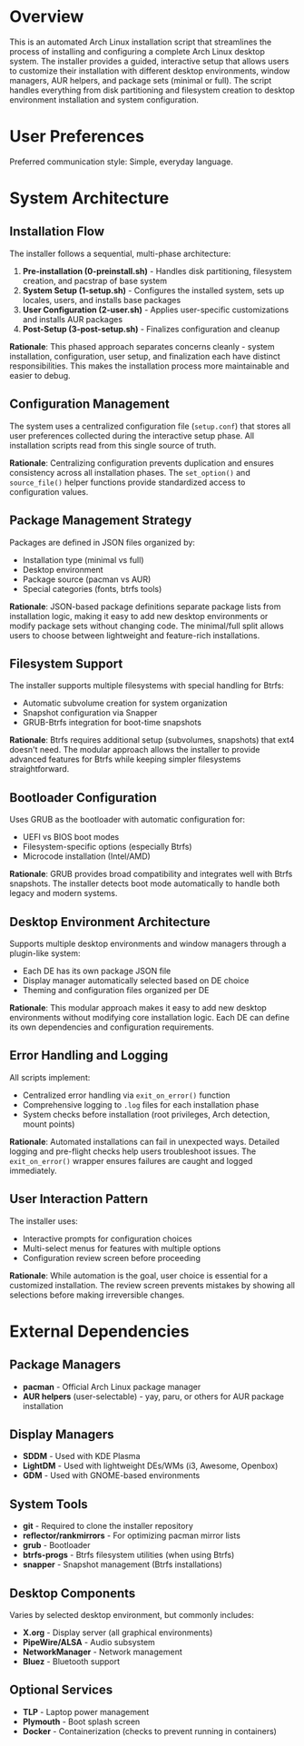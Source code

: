 # Overview

This is an automated Arch Linux installation script that streamlines the process of installing and configuring a complete Arch Linux desktop system. The installer provides a guided, interactive setup that allows users to customize their installation with different desktop environments, window managers, AUR helpers, and package sets (minimal or full). The script handles everything from disk partitioning and filesystem creation to desktop environment installation and system configuration.

# User Preferences

Preferred communication style: Simple, everyday language.

# System Architecture

## Installation Flow

The installer follows a sequential, multi-phase architecture:

1. **Pre-installation (0-preinstall.sh)** - Handles disk partitioning, filesystem creation, and pacstrap of base system
2. **System Setup (1-setup.sh)** - Configures the installed system, sets up locales, users, and installs base packages
3. **User Configuration (2-user.sh)** - Applies user-specific customizations and installs AUR packages
4. **Post-Setup (3-post-setup.sh)** - Finalizes configuration and cleanup

**Rationale**: This phased approach separates concerns cleanly - system installation, configuration, user setup, and finalization each have distinct responsibilities. This makes the installation process more maintainable and easier to debug.

## Configuration Management

The system uses a centralized configuration file (`setup.conf`) that stores all user preferences collected during the interactive setup phase. All installation scripts read from this single source of truth.

**Rationale**: Centralizing configuration prevents duplication and ensures consistency across all installation phases. The `set_option()` and `source_file()` helper functions provide standardized access to configuration values.

## Package Management Strategy

Packages are defined in JSON files organized by:
- Installation type (minimal vs full)
- Desktop environment
- Package source (pacman vs AUR)
- Special categories (fonts, btrfs tools)

**Rationale**: JSON-based package definitions separate package lists from installation logic, making it easy to add new desktop environments or modify package sets without changing code. The minimal/full split allows users to choose between lightweight and feature-rich installations.

## Filesystem Support

The installer supports multiple filesystems with special handling for Btrfs:
- Automatic subvolume creation for system organization
- Snapshot configuration via Snapper
- GRUB-Btrfs integration for boot-time snapshots

**Rationale**: Btrfs requires additional setup (subvolumes, snapshots) that ext4 doesn't need. The modular approach allows the installer to provide advanced features for Btrfs while keeping simpler filesystems straightforward.

## Bootloader Configuration

Uses GRUB as the bootloader with automatic configuration for:
- UEFI vs BIOS boot modes
- Filesystem-specific options (especially Btrfs)
- Microcode installation (Intel/AMD)

**Rationale**: GRUB provides broad compatibility and integrates well with Btrfs snapshots. The installer detects boot mode automatically to handle both legacy and modern systems.

## Desktop Environment Architecture

Supports multiple desktop environments and window managers through a plugin-like system:
- Each DE has its own package JSON file
- Display manager automatically selected based on DE choice
- Theming and configuration files organized per DE

**Rationale**: This modular approach makes it easy to add new desktop environments without modifying core installation logic. Each DE can define its own dependencies and configuration requirements.

## Error Handling and Logging

All scripts implement:
- Centralized error handling via `exit_on_error()` function
- Comprehensive logging to `.log` files for each installation phase
- System checks before installation (root privileges, Arch detection, mount points)

**Rationale**: Automated installations can fail in unexpected ways. Detailed logging and pre-flight checks help users troubleshoot issues. The `exit_on_error()` wrapper ensures failures are caught and logged immediately.

## User Interaction Pattern

The installer uses:
- Interactive prompts for configuration choices
- Multi-select menus for features with multiple options
- Configuration review screen before proceeding

**Rationale**: While automation is the goal, user choice is essential for a customized installation. The review screen prevents mistakes by showing all selections before making irreversible changes.

# External Dependencies

## Package Managers
- **pacman** - Official Arch Linux package manager
- **AUR helpers** (user-selectable) - yay, paru, or others for AUR package installation

## Display Managers
- **SDDM** - Used with KDE Plasma
- **LightDM** - Used with lightweight DEs/WMs (i3, Awesome, Openbox)
- **GDM** - Used with GNOME-based environments

## System Tools
- **git** - Required to clone the installer repository
- **reflector/rankmirrors** - For optimizing pacman mirror lists
- **grub** - Bootloader
- **btrfs-progs** - Btrfs filesystem utilities (when using Btrfs)
- **snapper** - Snapshot management (Btrfs installations)

## Desktop Components
Varies by selected desktop environment, but commonly includes:
- **X.org** - Display server (all graphical environments)
- **PipeWire/ALSA** - Audio subsystem
- **NetworkManager** - Network management
- **Bluez** - Bluetooth support

## Optional Services
- **TLP** - Laptop power management
- **Plymouth** - Boot splash screen
- **Docker** - Containerization (checks to prevent running in containers)